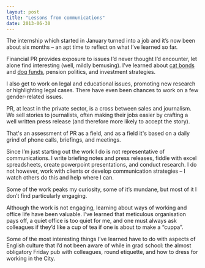 ```yaml
---
layout: post
title: "Lessons from communications"
date: 2013-06-30
---
```


The internship which started in January turned into a job and it’s now been about six months – an apt time to reflect on what I’ve learned so far.

Financial PR provides exposure to issues I’d never thought I’d encounter, let alone find interesting (well, mildly bemusing). I’ve learned about [cat bonds](https://en.wikipedia.org/wiki/Catastrophe_bond) and [dog funds](https://www.moneywise.co.uk/news/2012-09-14/manek-growth-top-dog-fund), pension politics, and investment strategies.

I also get to work on legal and educational issues, promoting new research or highlighting legal cases. There have even been chances to work on a few gender-related issues.

PR, at least in the private sector, is a cross between sales and journalism. We sell stories to journalists, often making their jobs easier by crafting a well written press release (and therefore more likely to accept the story).

That's an assessment of PR as a field, and as a field it's based on a daily grind of phone calls, briefings, and meetings.

Since I’m just starting out the work I do is not representative of communications. I write briefing notes and press releases, fiddle with excel spreadsheets, create powerpoint presentations, and conduct research. I do not however, work with clients or develop communication strategies – I watch others do this and help where I can.

Some of the work peaks my curiosity, some of it’s mundane, but most of it I don’t find particularly engaging.

Although the work is not engaging, learning about ways of working and office life have been valuable. I’ve learned that meticulous organisation pays off, a quiet office is too quiet for me, and one must always ask colleagues if they’d like a cup of tea if one is about to make a “cuppa”.

Some of the most interesting things I’ve learned have to do with aspects of English culture that I’d not been aware of while in grad school: the almost obligatory Friday pub with colleagues, round etiquette, and how to dress for working in the City.
